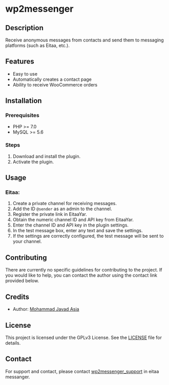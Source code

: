 # wp2messenger

## Description
Receive anonymous messages from contacts and send them to messaging platforms (such as Eitaa, etc.).

## Features
- Easy to use
- Automatically creates a contact page
- Ability to receive WooCommerce orders

## Installation
### Prerequisites
- PHP >= 7.0
- MySQL >= 5.6

### Steps
1. Download and install the plugin.
2. Activate the plugin.

## Usage
### Eitaa:
1. Create a private channel for receiving messages.
2. Add the ID `@sender` as an admin to the channel.
3. Register the private link in EitaaYar.
4. Obtain the numeric channel ID and API key from EitaaYar.
5. Enter the channel ID and API key in the plugin settings.
6. In the test message box, enter any text and save the settings.
7. If the settings are correctly configured, the test message will be sent to your channel.

## Contributing
There are currently no specific guidelines for contributing to the project. If you would like to help, you can contact the author using the contact link provided below.

## Credits
- Author: [Mohammad Javad Asia](https://mjasia.ir)

## License
This project is licensed under the GPLv3 License. See the [LICENSE](LICENSE) file for details.

## Contact
For support and contact, please contact [wp2messenger_support](https://eitaa.com/wp2messenger_support) in eitaa messanger.
